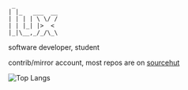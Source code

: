 ```
 _            
| |_   ___  __
| | | | \ \/ /
| | |_| |>  < 
|_|\__,_/_/\_\
```

software developer, student

contrib/mirror account, most repos are on [sourcehut](https://sr.ht/~nixgoat)

![Top Langs](https://github-readme-stats.vercel.app/api/top-langs/?username=otoayana&layout=compact&theme=rose_pine)
